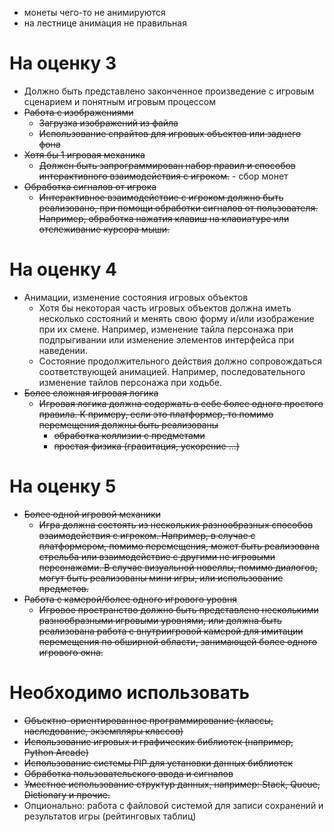 - монеты чего-то не анимируются
- на лестнице анимация не правильная

# На оценку 3

- Должно быть представлено законченное произведение с игровым сценарием и понятным игровым процессом
- ~~Работа с изображениями~~
  - ~~Загрузка изображений из файла~~
  - ~~Использование спрайтов для игровых объектов или заднего фона~~
- ~~Хотя бы 1 игровая механика~~
  - ~~Должен быть запрограммирован набор правил и способов интерактивного взаимодействия с игроком.~~ - сбор монет 
- ~~Обработка сигналов от игрока~~
  - ~~Интерактивное взаимодействие с игроком должно быть реализовано, при помощи обработки сигналов от пользователя. Например, обработка нажатия клавиш на клавиатуре или отслеживание курсора мыши.~~

# На оценку 4

- Анимации, изменение состояния игровых объектов
  - Хотя бы некоторая часть игровых объектов должна иметь несколько состояний и менять свою форму и/или изображение при их смене. Например, изменение тайла персонажа при подпрыгивании или изменение элементов интерфейса при наведении.
  - Состояние продолжительного действия должно сопровождаться соответствующей анимацией. Например, последовательного изменение тайлов персонажа при ходьбе.
- ~~Более сложная игровая логика~~
  - ~~Игровая логика должна содержать в себе более одного простого правила. К примеру, если это платформер, то помимо перемещения должны быть реализованы~~ 
    - ~~обработка коллизии с предметами~~ 
    - ~~простая физика (гравитация, ускорение ...)~~

# На оценку 5

- ~~Более одной игровой механики~~
  - ~~Игра должна состоять из нескольких разнообразных способов взаимодействия с игроком. Например, в случае с платформером, помимо перемещения, может быть реализована стрельба или взаимодействие с другими не игровыми персонажами. В случае визуальной новеллы, помимо диалогов, могут быть реализованы мини игры, или использование предметов.~~
- ~~Работа с камерой/более одного игрового уровня~~
  - ~~Игровое пространство должно быть представлено несколькими разнообразными игровыми уровнями, или должна быть реализована работа с внутриигровой камерой для имитации перемещения по обширной области, занимающей более одного игрового окна.~~

# Необходимо использовать

- ~~Объектно-ориентированное программирование (классы, наследование, экземпляры классов)~~
- ~~Использование игровых и графических библиотек (например, Python Arcade)~~
- ~~Использование системы PIP для установки данных библиотек~~
- ~~Обработка пользовательского ввода и сигналов~~
- ~~Уместное использование структур данных, например: Stack, Queue, Dictionary и прочие.~~
- Опционально: работа с файловой системой для записи сохранений и результатов игры (рейтинговых таблиц)